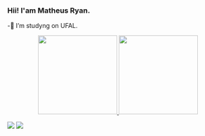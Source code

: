 ### Hii! I'am Matheus Ryan.


-🔭 I’m studyng on UFAL.

<div align="center">
  <a href="https://github.com/teteurayn">
  <img height="180em" src="https://github-readme-stats.vercel.app/api?username=teteuryan&show_icons=true&theme=gradient&include_all_commits=true&count_private=true"/>
  <img height="180em" src="https://github-readme-stats.vercel.app/api/top-langs/?username=teteuryan&layout=compact&langs_count=7&theme=gradient"/>
    
  </div>

  <a href="https://www.youtube.com/c/PLAYGROUNDBR" target="_blank"><img src="https://img.shields.io/badge/YouTube-FF0000?style=for-the-badge&logo=youtube&logoColor=white" target="_blank"></a>
  <a href="https://instagram.com/teteuryan" target="_blank"><img src="https://img.shields.io/badge/-Instagram-%23E4405F?style=for-the-badge&logo=instagram&logoColor=white" target="_blank"></a>


 
